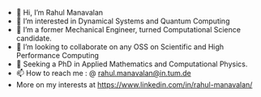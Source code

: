 - 👋 Hi, I’m Rahul Manavalan 
- 👀 I’m interested in Dynamical Systems and Quantum Computing 
- 🌱 I’m a former Mechanical Engineer, turned Computational Science candidate. 
- 💞️ I’m looking to collaborate on any OSS on Scientific and High Performance Computing
- 👀 Seeking a PhD in Applied Mathematics and Computational Physics.
- 📫 How to reach me : @ rahul.manavalan@in.tum.de 
- More on my interests at https://www.linkedin.com/in/rahul-manavalan/

<!---
dynamic-queries/dynamic-queries is a ✨ special ✨ repository because its `README.md` (this file) appears on your GitHub profile.
You can click the Preview link to take a look at your changes.
--->
